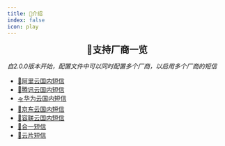 ```yaml
---
title: 🥝介绍
index: false
icon: play
---
```

<h2 align="center" style="margin: 0 0 0px; font-weight: bold;">🎁支持厂商一览</h2>

_自2.0.0版本开始，配置文件中可以同时配置多个厂商，以启用多个厂商的短信_
- [🚁阿里云国内短信](aliyun.html)
- [🚀腾讯云国内短信](tencent.html)
- [🛸华为云国内短信](huawei.html)
- [🐶京东云国内短信](jdcloud.html)
- [🎡容联云国内短信](cloopen.html)
- [🚅合一短信](unisms.html)
- [🚠云片短信](yunpian.html)
